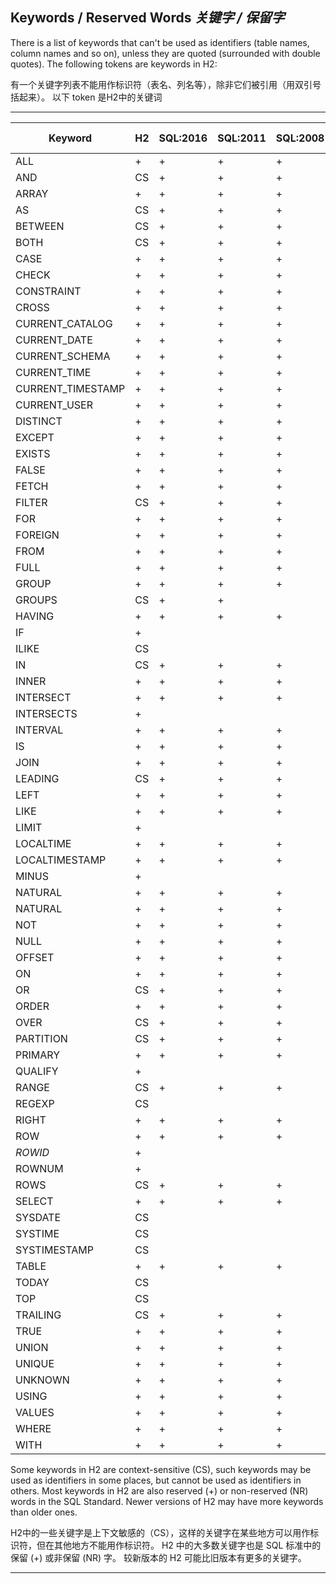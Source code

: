 ## Keywords / Reserved Words *关键字 / 保留字*

There is a list of keywords that can't be used as identifiers (table names, column names and so on), unless they are quoted (surrounded with double quotes).
The following tokens are keywords in H2:


有一个关键字列表不能用作标识符（表名、列名等），除非它们被引用（用双引号括起来）。
以下 token 是H2中的关键词

---

| Keyword | H2 | SQL:2016 | SQL:2011 | SQL:2008 | SQL:2003 | SQL:1999 | SQL-92 |
| ---- | ---- | ----- | ---- | ---- | ---- | ---- | ---- |
| ALL | + | + | + | + | + | + | + |
| AND | CS | + | + | + | + | + | + |
| ARRAY | + | + | + | + | + | + |  |
| AS | CS | + | + | + | + | + | + |
| BETWEEN | CS | + | + | + | + | NR | + |
| BOTH | CS | + | + | + | + | + | + |
| CASE | + | + | + | + | + | + | + |
| CHECK | + | + | + | + | + | + | + |
| CONSTRAINT | + | + | + | + | + | + | + |
| CROSS | + | + | + | + | + | + | + |
| CURRENT_CATALOG | + | + | + | + |  |  |  |
| CURRENT_DATE | + | + | + | + | + | + | + |
| CURRENT_SCHEMA | + | + | + | + |  |  |  |
| CURRENT_TIME | + | + | + | + | + | + | + |
| CURRENT_TIMESTAMP | + | + | + | + | + | + | + |
| CURRENT_USER | + | + | + | + | + | + | + |
| DISTINCT | + | + | + | + | + | + | + |
| EXCEPT | + | + | + | + | + | + | + |
| EXISTS | + | + | + | + | + | NR | + |
| FALSE | + | + | + | + | + | + | + |
| FETCH | + | + | + | + | + | + | + |
| FILTER | CS | + | + | + | + |  |  |
| FOR | + | + | + | + | + | + | + |
| FOREIGN | + | + | + | + | + | + | + |
| FROM | + | + | + | + | + | + | + |
| FULL | + | + | + | + | + | + | + |
| GROUP | + | + | + | + | + | + | + |
| GROUPS | CS | + | + |  |  |  |  |
| HAVING | + | + | + | + | + | + | + |
| IF | + |  |  |  |  |  |  |
| ILIKE | CS |  |  |  |  |  |  |
| IN | CS | + | + | + | + | + | + |
| INNER | + | + | + | + | + | + | + |
| INTERSECT | + | + | + | + | + | + | + |
| INTERSECTS | + |  |  |  |  |  |  |
| INTERVAL | + | + | + | + | + | + | + |
| IS | + | + | + | + | + | + | + |
| JOIN | + | + | + | + | + | + | + |
| LEADING | CS | + | + | + | + | + | + |
| LEFT | + | + | + | + | + | + | + |
| LIKE | + | + | + | + | + | + | + |
| LIMIT | + |  |  |  |  | + |  |
| LOCALTIME | + | + | + | + | + | + |  |
| LOCALTIMESTAMP | + | + | + | + | + | + |  |
| MINUS | + |  |  |  |  |  |  |
| NATURAL | + | + | + | + | + | + | + |
| NATURAL | + | + | + | + | + | + | + |
| NOT | + | + | + | + | + | + | + |
| NULL | + | + | + | + | + | + | + |
| OFFSET | + | + | + | + |  |  |  |
| ON | + | + | + | + | + | + | + |
| OR | CS | + | + | + | + | + | + |
| ORDER | + | + | + | + | + | + | + |
| OVER | CS | + | + | + | + |  |  |
| PARTITION | CS | + | + | + | + |  |  |
| PRIMARY | + | + | + | + | + | + | + |
| QUALIFY | + |  |  |  |  |  |  |
| RANGE | CS | + | + | + | + |  |  |
| REGEXP | CS |  |  |  |  |  |  |
| RIGHT | + | + | + | + | + | + | + |
| ROW | + | + | + | + | + | + |  |
| _ROWID_ | + |  |  |  |  |  |  |
| ROWNUM | + |  |  |  |  |  |  |
| ROWS | CS | + | + | + | + | + | + |
| SELECT | + | + | + | + | + | + | + |
| SYSDATE | CS |  |  |  |  |  |  |
| SYSTIME | CS |  |  |  |  |  |  |
| SYSTIMESTAMP | CS |  |  |  |  |  |  |
| TABLE | + | + | + | + | + | + | + |
| TODAY | CS |  |  |  |  |  |  |
| TOP | CS |  |  |  |  |  |  |
| TRAILING | CS | + | + | + | + | + | + |
| TRUE | + | + | + | + | + | + | + |
| UNION | + | + | + | + | + | + | + |
| UNIQUE | + | + | + | + | + | + | + |
| UNKNOWN | + | + | + | + | + | + | + |
| USING | + | + | + | + | + | + | + |
| VALUES | + | + | + | + | + | + | + |
| WHERE | + | + | + | + | + | + | + |
| WITH | + | + | + | + | + | + | + |

Some keywords in H2 are context-sensitive (CS), such keywords may be used as identifiers in some places, but cannot be used as identifiers in others.
Most keywords in H2 are also reserved (+) or non-reserved (NR) words in the SQL Standard.
Newer versions of H2 may have more keywords than older ones.


H2中的一些关键字是上下文敏感的（CS），这样的关键字在某些地方可以用作标识符，但在其他地方不能用作标识符。
H2 中的大多数关键字也是 SQL 标准中的保留 (+) 或非保留 (NR) 字。
较新版本的 H2 可能比旧版本有更多的关键字。

---
